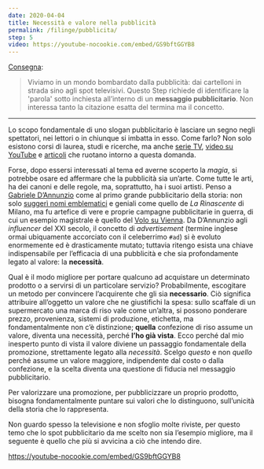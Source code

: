 ```yaml
---
date: 2020-04-04
title: Necessità e valore nella pubblicità
permalink: /filinge/pubblicita/
step: 5
video: https://youtube-nocookie.com/embed/GS9bftGGYB8
---
```

[Consegna](https://filinge.blogspot.com/2020/03/steo-05.html):

> Viviamo in un mondo bombardato dalla pubblicità: dai cartelloni in strada sino agli spot televisivi. Questo Step richiede di identificare la 'parola' sotto inchiesta all’interno di un **messaggio pubblicitario**. Non interessa tanto la citazione esatta del termina ma il concetto.

---

Lo scopo fondamentale di uno slogan pubblicitario è lasciare un segno negli spettatori, nei lettori o in chiunque si imbatta in esso. Come farlo? Non solo esistono corsi di laurea, studi e ricerche, ma anche [serie TV](https://www.imdb.com/title/tt0804503/ '“Mad Men„ su IMDb'), [video su YouTube](https://youtube-nocookie.com/embed/8QKfRQOPHPU '“IMBUCATO in AGENZIA PUBBLICITARIA„ di Marcello Ascani su YouTube') e [articoli](https://www.ilpost.it/tag/pubblicita/ 'tag “pubblicità” su Il Post') che ruotano intorno a questa domanda.

Forse, dopo essersi interessati al tema ed averne scoperto la _magia_, si potrebbe osare ed affermare che la pubblicità sia un’arte. Come tutte le arti, ha dei canoni e delle regole, ma, soprattutto, ha i suoi artisti. Penso a [Gabriele D’Annunzio](https://www.treccani.it/enciclopedia/gabriele-d-annunzio/ 'Gabriele D’Annunzio nell’Enciclopedia Treccani') come al primo grande pubblicitario della storia: non solo [suggerì nomi emblematici](https://it.wikipedia.org/wiki/Rinascente#La_societ%C3%A0_di_Senatore_Borletti_e_la_rinascita_degli_anni_'20) e geniali come quello de *La Rinascente* di Milano, ma fu artefice di vere e proprie campagne pubblicitarie in guerra, di cui un esempio magistrale è quello del [Volo su Vienna](https://www.ilpost.it/2018/08/09/volo-vienna-dannunzio/ 'Il volo su Vienna raccontato su Il Post'). Da D’Annunzio agli *influencer* del XXI secolo, il concetto di *advertisement* (termine inglese ormai ubiquamente accorciato con il celeberrimo `#ad`) si è evoluto enormemente ed è drasticamente mutato; tuttavia ritengo esista una chiave indispensabile per l’efficacia di una pubblicità e che sia profondamente legato al valore: la **necessità**.

Qual è il modo migliore per portare qualcuno ad acquistare un determinato prodotto o a servirsi di un particolare servizio? Probabilmente, escogitare un metodo per convincere l’acquirente che gli sia **necessario**. Ciò significa attribuire all’oggetto un valore che ne giustifichi la spesa: sullo scaffale di un supermercato una marca di riso vale come un’altra, si possono ponderare prezzo, provenienza, sistemi di produzione, etichetta, ma fondamentalmente non c’è distinzione; **quella** confezione di riso assume un valore, diventa una necessità, perché **l’ho già vista**. Ecco perché dal mio inesperto punto di vista il valore diviene un passaggio fondamentale della promozione, strettamente legato alla *necessità*. Scelgo *questo* e non *quello* perché assume un valore maggiore, indipendente dal costo o dalla confezione, e la scelta diventa una questione di fiducia nel messaggio pubblicitario.

Per valorizzare una promozione, per pubblicizzare un proprio prodotto, bisogna fondamentalmente puntare sui valori che lo distinguono, sull’unicità della storia che lo rappresenta.

Non guardo spesso la televisione e non sfoglio molte riviste, per questo temo che lo spot pubblicitario da me scelto non sia l’esempio migliore, ma il seguente è quello che più si avvicina a ciò che intendo dire.

https://youtube-nocookie.com/embed/GS9bftGGYB8
